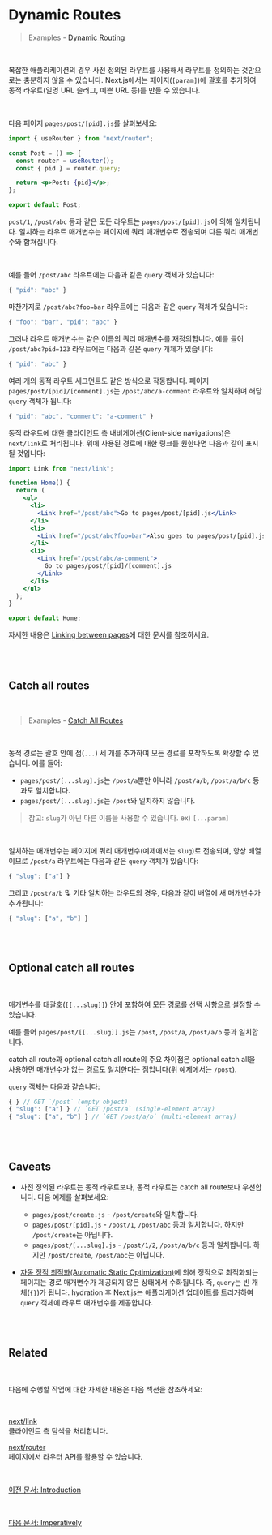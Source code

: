 # Dynamic Routes

> Examples - [Dynamic Routing](https://github.com/vercel/next.js/tree/canary/examples/dynamic-routing)

<br>

복잡한 애플리케이션의 경우 사전 정의된 라우트를 사용해서 라우트를 정의하는 것만으로는 충분하지 않을 수 있습니다.
Next.js에서는 페이지(`[param]`)에 괄호를 추가하여 동적 라우트(일명 URL 슬러그, 예쁜 URL 등)를 만들 수 있습니다.

<br>

다음 페이지 `pages/post/[pid].js`를 살펴보세요:

```jsx
import { useRouter } from "next/router";

const Post = () => {
  const router = useRouter();
  const { pid } = router.query;

  return <p>Post: {pid}</p>;
};

export default Post;
```

`post/1`, `/post/abc` 등과 같은 모든 라우트는 `pages/post/[pid].js`에 의해 일치됩니다. 일치하는 라우트 매개변수는 페이지에 쿼리 매개변수로 전송되며 다른 쿼리 매개변수와 합쳐집니다.

<br>

예를 들어 `/post/abc` 라우트에는 다음과 같은 `query` 객체가 있습니다:

```jsx
{ "pid": "abc" }
```

마찬가지로 `/post/abc?foo=bar` 라우트에는 다음과 같은 `query` 객체가 있습니다:

```jsx
{ "foo": "bar", "pid": "abc" }
```

그러나 라우트 매개변수는 같은 이름의 쿼리 매개변수를 재정의합니다. 예를 들어 `/post/abc?pid=123` 라우트에는 다음과 같은 `query` 개체가 있습니다:

```jsx
{ "pid": "abc" }
```

여러 개의 동적 라우트 세그먼트도 같은 방식으로 작동합니다. 페이지 `pages/post/[pid]/[comment].js`는 `/post/abc/a-comment` 라우트와 일치하며 해당 `query` 객체가 됩니다:

```jsx
{ "pid": "abc", "comment": "a-comment" }
```

동적 라우트에 대한 클라이언트 측 내비게이션(Client-side navigations)은 `next/link`로 처리됩니다. 위에 사용된 경로에 대한 링크를 원한다면 다음과 같이 표시될 것입니다:

```jsx
import Link from "next/link";

function Home() {
  return (
    <ul>
      <li>
        <Link href="/post/abc">Go to pages/post/[pid].js</Link>
      </li>
      <li>
        <Link href="/post/abc?foo=bar">Also goes to pages/post/[pid].js</Link>
      </li>
      <li>
        <Link href="/post/abc/a-comment">
          Go to pages/post/[pid]/[comment].js
        </Link>
      </li>
    </ul>
  );
}

export default Home;
```

자세한 내용은 [Linking between pages](./Introduction.md#linking-between-pages)에 대한 문서를 참조하세요.

<br>
<br>

## Catch all routes

<br>

> Examples - [Catch All Routes](https://github.com/vercel/next.js/tree/canary/examples/dynamic-routing)

<br>

동적 경로는 괄호 안에 점(`...`) 세 개를 추가하여 모든 경로를 포착하도록 확장할 수 있습니다.
예를 들어:

- `pages/post/[...slug].js`는 `/post/a`뿐만 아니라 `/post/a/b`, `/post/a/b/c` 등과도 일치합니다.
- `pages/post/[...slug].js`는 `/post`와 일치하지 않습니다.

> 참고: `slug`가 아닌 다른 이름을 사용할 수 있습니다. ex) `[...param]`

<br>

일치하는 매개변수는 페이지에 쿼리 매개변수(예제에서는 `slug`)로 전송되며, 항상 배열이므로 `/post/a` 라우트에는 다음과 같은 `query` 객체가 있습니다:

```jsx
{ "slug": ["a"] }
```

그리고 `/post/a/b` 및 기타 일치하는 라우트의 경우, 다음과 같이 배열에 새 매개변수가 추가됩니다:

```jsx
{ "slug": ["a", "b"] }
```

<br>
<br>

## Optional catch all routes

<br>

매개변수를 대괄호(`[[...slug]]`) 안에 포함하여 모든 경로를 선택 사항으로 설정할 수 있습니다.

예를 들어 `pages/post/[[...slug]].js`는 `/post`, `/post/a`, `/post/a/b` 등과 일치합니다.

catch all route과 optional catch all route의 주요 차이점은 optional catch all을 사용하면 매개변수가 없는 경로도 일치한다는 점입니다(위 예제에서는 `/post`).

`query` 객체는 다음과 같습니다:

```jsx
{ } // GET `/post` (empty object)
{ "slug": ["a"] } // `GET /post/a` (single-element array)
{ "slug": ["a", "b"] } // `GET /post/a/b` (multi-element array)
```

<br>
<br>

## Caveats

- 사전 정의된 라우트는 동적 라우트보다, 동적 라우트는 catch all route보다 우선합니다. 다음 예제를 살펴보세요:

  - `pages/post/create.js` - `/post/create`와 일치합니다.
  - `pages/post/[pid].js` - `/post/1`, `/post/abc` 등과 일치합니다. 하지만 `/post/create`는 아닙니다.
  - `pages/post/[...slug].js` - `/post/1/2`, `/post/a/b/c` 등과 일치합니다. 하지만 `/post/create`, `/post/abc`는 아닙니다.

- [자동 정적 최적화(Automatic Static Optimization)](../Advanced_Features/Automatic_Static_Optimization.md)에 의해 정적으로 최적화되는 페이지는 경로 매개변수가 제공되지 않은 상태에서 수화됩니다. 즉, `query`는 빈 개체(`{}`)가 됩니다.
  hydration 후 Next.js는 애플리케이션 업데이트를 트리거하여 `query` 객체에 라우트 매개변수를 제공합니다.

<br>
<br>

## Related

<br>

다음에 수행할 작업에 대한 자세한 내용은 다음 섹션을 참조하세요:

<br>

[next/link](../../API_Reference/NextLink.md) <br>
클라이언트 측 탐색을 처리합니다.

[next/router](../../API_Reference/NextRouter.md) <br>
페이지에서 라우터 API를 활용할 수 있습니다.

<br>

[이전 문서: Introduction](./Introduction.md)

<br>

[다음 문서: Imperatively](./Imperatively.md)

